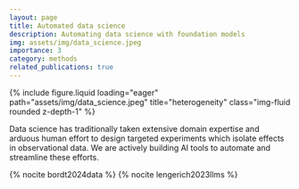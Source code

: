 ```yaml
---
layout: page
title: Automated data science
description: Automating data science with foundation models
img: assets/img/data_science.jpeg
importance: 3
category: methods
related_publications: true
---
```


{% include figure.liquid loading="eager" path="assets/img/data_science.jpeg" title="heterogeneity" class="img-fluid rounded z-depth-1" %}

Data science has traditionally taken extensive domain expertise and arduous human effort to design targeted experiments which isolate effects in observational data. We are actively building AI tools to automate and streamline these efforts.

{% nocite bordt2024data %}
{% nocite lengerich2023llms %}

<br /><br />

